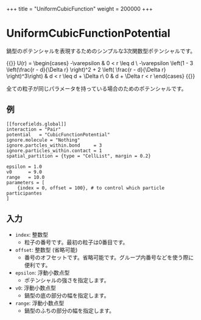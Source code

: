 +++
title  = "UniformCubicFunction"
weight = 200000
+++

# UniformCubicFunctionPotential

鍋型のポテンシャルを表現するためのシンプルな3次関数型ポテンシャルです。

{{<katex display>}}
U(r) = \begin{cases}
-\varepsilon & 0 < r \leq d \\
-\varepsilon \left(1 - 3 \left(\frac{r - d}{\Delta r} \right)^2 + 2 \left( \frac{r - d}{\Delta r} \right)^3\right) & d < r \leq d + \Delta r\\
0 & d + \Delta r < r
\end{cases}
{{</katex>}}

全ての粒子が同じパラメータを持っている場合のためのポテンシャルです。

## 例

```
[[forcefields.global]]
interaction = "Pair"
potential   = "CubicFunctionPotential"
ignore.molecule = "Nothing"
ignore.partcles_within.bond     = 3
ignore.particles_within.contact = 1
spatial_partition = {type = "CellList", margin = 0.2}

epsilon = 1.0
v0      = 9.0
range   = 10.0
parameters = [
    {index = 0, offset = 100}, # to control which particle participantes
]
```

## 入力

- `index`: 整数型
  - 粒子の番号です。最初の粒子は0番目です。
- `offset`: 整数型 (省略可能)
  - 番号のオフセットです。省略可能です。グループ内番号などを使う際に便利です。
- `epsilon`: 浮動小数点型
  - ポテンシャルの強さを指定します。
- `v0`: 浮動小数点型
  - 鍋型の底の部分の幅を指定します。
- `range`: 浮動小数点型
  - 鍋型のふちの部分の幅を指定します。
